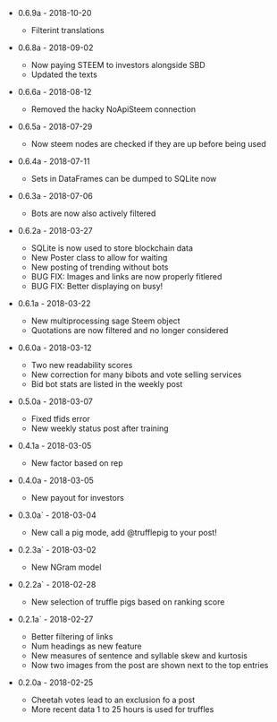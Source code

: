- 0.6.9a - 2018-10-20

    * Filterint translations

- 0.6.8a - 2018-09-02

    * Now paying STEEM to investors alongside SBD
    * Updated the texts
    
- 0.6.6a - 2018-08-12
    
    * Removed the hacky NoApiSteem connection

- 0.6.5a - 2018-07-29

    * Now steem nodes are checked if they are up before being used

- 0.6.4a - 2018-07-11

    * Sets in DataFrames can be dumped to SQLite now

- 0.6.3a - 2018-07-06

    * Bots are now also actively filtered

- 0.6.2a - 2018-03-27

    * SQLite is now used to store blockchain data
    * New Poster class to allow for waiting
    * New posting of trending without bots
    * BUG FIX: Images and links are now properly fitlered
    * BUG FIX: Better displaying on busy!

- 0.6.1a - 2018-03-22

    * New multiprocessing sage Steem object
    * Quotations are now filtered and no longer considered

- 0.6.0a - 2018-03-12

    * Two new readability scores
    * New correction for many bibots and vote selling services
    * Bid bot stats are listed in the weekly post

- 0.5.0a - 2018-03-07

    * Fixed tfids error
    * New weekly status post after training

- 0.4.1a - 2018-03-05

    * New factor based on rep

- 0.4.0a - 2018-03-05

    * New payout for investors

- 0.3.0a` - 2018-03-04

    * New call a pig mode, add @trufflepig to your post!

- 0.2.3a` - 2018-03-02

    * New NGram model

- 0.2.2a` - 2018-02-28

    * New selection of truffle pigs based on ranking score

- 0.2.1a` - 2018-02-27

    * Better filtering of links
    * Num headings as new feature
    * New measures of sentence and syllable skew and kurtosis
    * Now two images from the post are shown next to the top entries

- 0.2.0a - 2018-02-25

    * Cheetah votes lead to an exclusion fo a post
    * More recent data 1 to 25 hours is used for truffles
